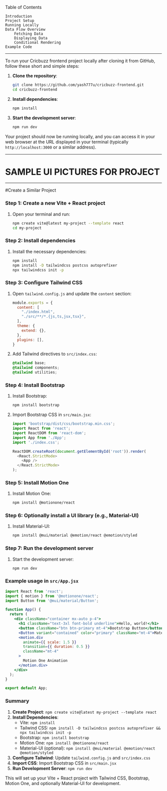 Table of Contents

    Introduction
    Project Setup
    Running Locally
    Data Flow Overview
        Fetching Data
        Displaying Data
        Conditional Rendering
    Example Code
________________________________________________________________________________________________________________________________________________________________________________________
To run your Cricbuzz frontend project locally after cloning it from GitHub, follow these short and simple steps:

1. **Clone the repository**:
   ```sh
   git clone https://github.com/yash777u/cricbuzz-frontend.git
   cd cricbuzz-frontend
   ```

2. **Install dependencies**:
   ```sh
   npm install
   ```

3. **Start the development server**:
   ```sh
   npm run dev
   ```

Your project should now be running locally, and you can access it in your web browser at the URL displayed in your terminal (typically `http://localhost:3000` or a similar address).
______________________________________________________________________________________________________________________________________________________________________________________
# SAMPLE UI PICTURES FOR PROJECT 

______________________________________________________________________________________________________________________________________________________________________________________
#Create a Similar Project 

### Step 1: Create a new Vite + React project
1. Open your terminal and run:
   ```sh
   npm create vite@latest my-project --template react
   cd my-project
   ```

### Step 2: Install dependencies
1. Install the necessary dependencies:
   ```sh
   npm install
   npm install -D tailwindcss postcss autoprefixer
   npx tailwindcss init -p
   ```

### Step 3: Configure Tailwind CSS
1. Open `tailwind.config.js` and update the `content` section:
   ```js
   module.exports = {
     content: [
       "./index.html",
       "./src/**/*.{js,ts,jsx,tsx}",
     ],
     theme: {
       extend: {},
     },
     plugins: [],
   }
   ```

2. Add Tailwind directives to `src/index.css`:
   ```css
   @tailwind base;
   @tailwind components;
   @tailwind utilities;
   ```

### Step 4: Install Bootstrap
1. Install Bootstrap:
   ```sh
   npm install bootstrap
   ```

2. Import Bootstrap CSS in `src/main.jsx`:
   ```js
   import 'bootstrap/dist/css/bootstrap.min.css';
   import React from 'react';
   import ReactDOM from 'react-dom';
   import App from './App';
   import './index.css';

   ReactDOM.createRoot(document.getElementById('root')).render(
     <React.StrictMode>
       <App />
     </React.StrictMode>
   );
   ```

### Step 5: Install Motion One
1. Install Motion One:
   ```sh
   npm install @motionone/react
   ```

### Step 6: Optionally install a UI library (e.g., Material-UI)
1. Install Material-UI:
   ```sh
   npm install @mui/material @emotion/react @emotion/styled
   ```

### Step 7: Run the development server
1. Start the development server:
   ```sh
   npm run dev
   ```

### Example usage in `src/App.jsx`
```jsx
import React from 'react';
import { motion } from '@motionone/react';
import Button from '@mui/material/Button';

function App() {
  return (
    <div className="container mx-auto p-4">
      <h1 className="text-3xl font-bold underline">Hello, world!</h1>
      <button className="btn btn-primary mt-4">Bootstrap Button</button>
      <Button variant="contained" color="primary" className="mt-4">Material-UI Button</Button>
      <motion.div
        animate={{ scale: 1.5 }}
        transition={{ duration: 0.5 }}
        className="mt-4"
      >
        Motion One Animation
      </motion.div>
    </div>
  );
}

export default App;
```

### Summary
1. **Create Project**: `npm create vite@latest my-project --template react`
2. **Install Dependencies**:
   - Vite: `npm install`
   - Tailwind CSS: `npm install -D tailwindcss postcss autoprefixer && npx tailwindcss init -p`
   - Bootstrap: `npm install bootstrap`
   - Motion One: `npm install @motionone/react`
   - Material-UI (optional): `npm install @mui/material @emotion/react @emotion/styled`
3. **Configure Tailwind**: Update `tailwind.config.js` and `src/index.css`
4. **Import CSS**: Import Bootstrap CSS in `src/main.jsx`
5. **Run Development Server**: `npm run dev`

This will set up your Vite + React project with Tailwind CSS, Bootstrap, Motion One, and optionally Material-UI for development.
